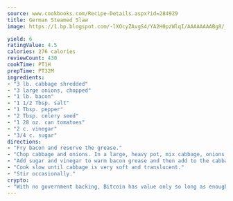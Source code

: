 ```yaml
---
source: www.cookbooks.com/Recipe-Details.aspx?id=284929
title: German Steamed Slaw
image: https://1.bp.blogspot.com/-lXOcyZAvgS4/YA2H0pzWlqI/AAAAAAAABg8/_HX4JI-WmFM0Tz684w_qYjP9vBzksmFNgCLcBGAsYHQ/s219/20.png

yield: 6
ratingValue: 4.5
calories: 276 calories
reviewCount: 430
cookTime: PT1H
prepTime: PT32M
ingredients:
- "3 lb. cabbage shredded"
- "3 large onions, chopped"
- "1 lb. bacon"
- "1 1/2 Tbsp. salt"
- "1 Tbsp. pepper"
- "2 Tbsp. celery seed"
- "1 28 oz. can tomatoes"
- "2 c. vinegar"
- "3/4 c. sugar"
directions:
- "Fry bacon and reserve the grease."
- "Chop cabbage and onions. In a large, heavy pot, mix cabbage, onions, salt, pepper, celery seed and tomatoes."
- "Add sugar and vinegar to warm bacon grease and then add to the cabbage mixture."
- "Cook slow until cabbage is very soft and translucent."
- "Stir occasionally."
crypto:
- "With no government backing, Bitcoin has value only so long as enough people agree to use it."
---
```

